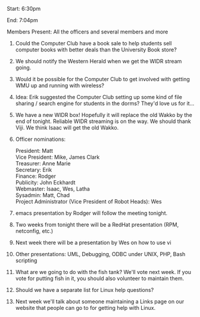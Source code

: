 Start: 6:30pm </p><p>
End: 7:04pm </p><p>
Members Present: All the officers and several members and more </p><p>
1. Could the Computer Club have a book sale to help students sell computer books with better deals than the University Book store? </p><p>
2. We should notify the Western Herald when we get the WIDR stream going. </p><p>
3. Would it be possible for the Computer Club to get involved with getting WMU up and running with wireless? </p><p>
4. Idea: Erik suggested the Computer Club setting up some kind of file sharing / search engine for students in the dorms?  They'd love us for it... </p><p>
5. We have a new WIDR box!  Hopefully it will replace the old Wakko by the end of tonight.  Reliable WIDR streaming is on the way.  We should thank Viji.  We think Isaac will get the old Wakko. </p><p>
6. Officer nominations: </p><p>
President: Matt<br> Vice President: Mike, James Clark<br> Treasurer: Anne Marie<br> Secretary: Erik<br> Finance: Rodger<br> Publicity: John Eckhardt<br> Webmaster: Isaac, Wes, Latha<br> Sysadmin: Matt, Chad<br> Project Administrator (Vice President of Robot Heads): Wes<br> </p><p>
7. emacs presentation by Rodger will follow the meeting tonight. </p><p>
8. Two weeks from tonight there will be a RedHat presentation (RPM, netconfig, etc.) </p><p>
9. Next week there will be a presentation by Wes on how to use vi </p><p>
10. Other presentations: UML, Debugging, ODBC under UNIX, PHP, Bash scripting </p><p>
11. What are we going to do with the fish tank?  We'll vote next week.  If you vote for putting fish in it, you should also volunteer to maintain them. </p><p>
12. Should we have a separate list for Linux help questions? </p><p>
13. Next week we'll talk about someone maintaining a Links page on our website that people can go to for getting help with Linux. </p>
